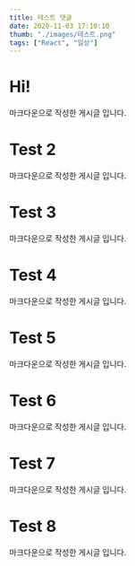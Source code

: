 ```yaml
---
title: 테스트 댓글
date: 2020-11-03 17:10:10
thumb: "./images/테스트.png"
tags: ["React", "일상"]
---
```

    
# Hi!
    
마크다운으로 작성한 게시글 입니다.

# Test 2
    
마크다운으로 작성한 게시글 입니다.

# Test 3
    
마크다운으로 작성한 게시글 입니다.

# Test 4
    
마크다운으로 작성한 게시글 입니다.
# Test 5
    
마크다운으로 작성한 게시글 입니다.
# Test 6
    
마크다운으로 작성한 게시글 입니다.
# Test 7
    
마크다운으로 작성한 게시글 입니다.
# Test 8
    
마크다운으로 작성한 게시글 입니다.